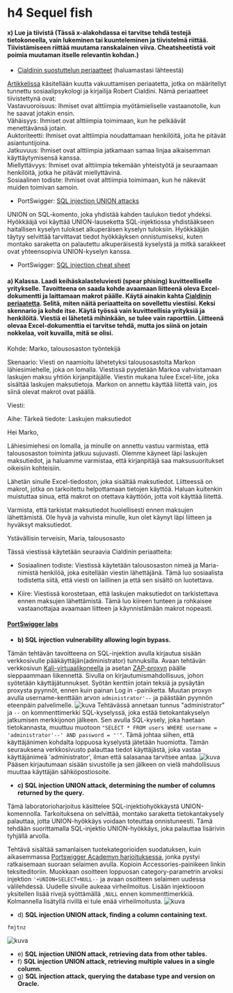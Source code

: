 # h4 Sequel fish

#### x) Lue ja tiivistä (Tässä x-alakohdassa ei tarvitse tehdä testejä tietokoneella, vain lukeminen tai kuunteleminen ja tiivistelmä riittää. Tiivistämiseen riittää muutama ranskalainen viiva. Cheatsheetistä voit poimia muutaman itselle relevantin kohdan.)
+ [Cialdinin suostuttelun periaatteet](https://duckduckgo.com/?q=cialdini+principles) (haluamastasi lähteestä)  

[Artikkelissa](https://worldofwork.io/2019/07/cialdinis-6-principles-of-persuasion/) käsitellään kuutta vakuuttamisen periaatetta, jotka on määritellyt tunnettu sosiaalipsykologi ja kirjailija Robert Cialdini. Nämä periaatteet tiivistettynä ovat:  
Vastavuoroisuus: Ihmiset ovat alttiimpia myötämieliselle vastaanotolle, kun he saavat jotakin ensin.  
Vähäisyys: Ihmiset ovat alttiimpia toimimaan, kun he pelkäävät menettävänsä jotain.  
Auktoriteetti: Ihmiset ovat alttiimpia noudattamaan henkilöitä, joita he pitävät asiantuntijoina.  
Jatkuvuus: Ihmiset ovat alttiimpia jatkamaan samaa linjaa aikaisemman käyttäytymisensä kanssa.  
Miellyttävyys: Ihmiset ovat alttiimpia tekemään yhteistyötä ja seuraamaan henkilöitä, jotka he pitävät miellyttävinä.  
Sosiaalinen todiste: Ihmiset ovat alttiimpia toimimaan, kun he näkevät muiden toimivan samoin.

+ PortSwigger: [SQL injection UNION attacks](https://portswigger.net/web-security/sql-injection/union-attacks)

UNION on SQL-komento, joka yhdistää kahden taulukon tiedot yhdeksi. Hyökkääjä voi käyttää UNION-lauseketta SQL-injektiossa yhdistääkseen haitallisen kyselyn tulokset alkuperäisen kyselyn tuloksiin. Hyökkääjän täytyy selvittää tarvittavat tiedot hyökkäyksen onnistumiseksi, kuten montako saraketta on palautettu alkuperäisestä kyselystä ja mitkä sarakkeet ovat yhteensopivia UNION-kyselyn kanssa.

+ PortSwigger: [SQL injection cheat sheet](https://portswigger.net/web-security/sql-injection/cheat-sheet)



#### a) Kalassa. Laadi keihäskalasteluviesti (spear phising) kuvitteelliselle yritykselle. Tavoitteena on saada kohde avaamaan liitteenä oleva Excel-dokumentti ja laittamaan makrot päälle. Käytä ainakin kahta [Cialdinin periaatetta](https://duckduckgo.com/?q=cialdini+principles). Selitä, miten näitä periaatteita on sovellettu viestiisi. Keksi skennario ja kohde itse. Käytä työssä vain kuvitteellisia yrityksiä ja henkilöitä. Viestiä ei lähetetä mihinkään, se tulee vain raporttiin. Liitteenä olevaa Excel-dokumenttia ei tarvitse tehdä, mutta jos siinä on jotain nokkelaa, voit kuvailla, mitä se olisi.

Kohde: Marko, talousosaston työntekijä

Skenaario: Viesti on naamioitu lähetetyksi talousosastolta Markon lähiesimiehelle, joka on lomalla. Viestissä pyydetään Markoa vahvistamaan laskujen maksu yhtiön kirjanpitäjälle. Viestin mukana tulee Excel-liite, joka sisältää laskujen maksutietoja. Markon on annettu käyttää liitettä vain, jos siinä olevat makrot ovat päällä.

Viesti:

Aihe: Tärkeä tiedote: Laskujen maksutiedot

Hei Marko,

Lähiesimiehesi on lomalla, ja minulle on annettu vastuu varmistaa, että talousosaston toiminta jatkuu sujuvasti. Olemme käyneet läpi laskujen maksutiedot, ja haluamme varmistaa, että kirjanpitäjä saa maksusuoritukset oikeisiin kohteisiin.

Lähetän sinulle Excel-tiedoston, joka sisältää maksutiedot. Liitteessä on makrot, jotka on tarkoitettu helpottamaan tietojen käyttöä. Haluan kuitenkin muistuttaa sinua, että makrot on otettava käyttöön, jotta voit käyttää liitettä.

Varmista, että tarkistat maksutiedot huolellisesti ennen maksujen lähettämistä. Ole hyvä ja vahvista minulle, kun olet käynyt läpi liitteen ja hyväksyt maksutiedot.

Ystävällisin terveisin,
Maria, talousosasto

Tässä viestissä käytetään seuraavia Cialdinin periaatteita:

+ Sosiaalinen todiste: Viestissä käytetään talousosaston nimeä ja Maria-nimistä henkilöä, joka esitellään viestin lähettäjänä. Tämä luo sosiaalista todistetta siitä, että viesti on laillinen ja että sen sisältö on luotettava.

+ Kiire: Viestissä korostetaan, että laskujen maksutiedot on tarkistettava ennen maksujen lähettämistä. Tämä luo kiireen tunteen ja rohkaisee vastaanottajaa avaamaan liitteen ja käynnistämään makrot nopeasti.




#### [PortSwigger labs](https://portswigger.net/web-security/all-labs)
+ **b) SQL injection vulnerability allowing login bypass.**

Tämän tehtävän tavoitteena on SQL-injektion avulla kirjautua sisään verkkosivulle pääkäyttäjän(administrator) tunnuksilla. Avaan tehtävän verkkosivun [Kali-virtuaalikoneella](https://github.com/ottokonttinen/ICT4TN027-3009/blob/main/h1.md#a-asenna-kali-virtuaalikoneeseen) ja asetan [ZAP-proxyn](https://github.com/ottokonttinen/ICT4TN027-3009/blob/main/h2.md#a-zap-asenna-zap-v%C3%A4limiesproxy-ja-n%C3%A4yt%C3%A4-ett%C3%A4-pystyt-sieppaamaan-liikennett%C3%A4-selaimesta) päälle sieppaammaan liikennettä. Sivulla on kirjautumismahdollisuus, johon syötetään käyttäjätunnukset. Syötän kenttiin jotain teksiä ja pysäytän proxysta pyynnöt, ennen kuin painan Log in -painiketta. Muutan proxyn avulla username-kenttään arvon `administrator'--` ja päästään pyynnön eteenpäin palvelimelle.
![kuva](https://user-images.githubusercontent.com/103586741/236629118-ce5641e6-e766-49f0-80e7-651564079fee.png)
Tehtävässä annetaan tunnus "administrator" ja `--` on kommenttimerkki SQL-kyselyssä, joka estää tietokantakyselyn jatkumisen merkkijonon jälkeen. Sen avulla SQL-kysely, joka haetaan tietokannasta, muuttuu muotoon `"SELECT * FROM users WHERE username = 'administrator'--' AND password = ''"`. Tämä johtaa siihen, että käyttäjänimen kohdalta loppuosa kyselystä jätetään huomiotta. Tämän seurauksena verkkosivusto palauttaa tiedot käyttäjästä, joka vastaa käyttäjänimeä 'administrator', ilman että salasanaa tarvitsee antaa.
![kuva](https://user-images.githubusercontent.com/103586741/236629134-9eb2f150-84a5-428d-9a8a-006375140df5.png)
Pääsen kirjautumaan sisään sivustolle ja sen jälkeen on vielä mahdollisuus muuttaa käyttäjän sähköpostiosoite. 






+ **c) SQL injection UNION attack, determining the number of columns returned by the query.**  
 
Tämä laboratorioharjoitus käsittelee SQL-injektiohyökkäystä UNION-komennolla. Tarkoituksena on selvittää, montako saraketta tietokantakysely palauttaa, jotta UNION-hyökkäys voidaan toteuttaa onnistuneesti. Tämä tehdään suorittamalla SQL-injektio UNION-hyökkäys, joka palauttaa lisärivin tyhjällä arvolla.

Tehtävä sisältää samanlaisen tuotekategorioiden suodatuksen, kuin aikasemmassa [Portswigger Academyn harjoituksessa](https://github.com/ottokonttinen/ICT4TN027-3009/blob/main/h3.md#a-we-like-to-shop-ratkaise-portswigger-academyn-lab-sql-injection-vulnerability-in-where-clause-allowing-retrieval-of-hidden-data-tee-tarvittaessa-tunnus-portswigger-academyyn), jonka pystyi ratkaisemaan suoraan selaimen avulla. Kopioin Accessories-painikeen linkin teksiteditoriin. Muokkaan osoitteen loppuosan category-parametrin arvoksi injektion `'+UNION+SELECT+NULL--` ja avaan osoitteen selaimen uudessa välilehdessä. Uudelle sivulle aukeaa virheilmoitus. Lisään injektiooon yksitellen lisää rivejä syöttämällä `,NULL` ennen kommenttimerkkiä. Kolmannella lisätyllä rivillä ei tule enää virheilmoitusta. 
![kuva](https://user-images.githubusercontent.com/103586741/236636094-3e7d57a0-6662-4356-9dee-c1240cd12042.png)


+ d) **SQL injection UNION attack, finding a column containing text.**

`fmjtnz`

![kuva](https://user-images.githubusercontent.com/103586741/236641526-aa91d741-ee9e-4181-a439-2a5f25bf7d7f.png)

+ e) **SQL injection UNION attack, retrieving data from other tables.**
+ f) **SQL injection UNION attack, retrieving multiple values in a single column.**
+ g) **SQL injection attack, querying the database type and version on Oracle.**
